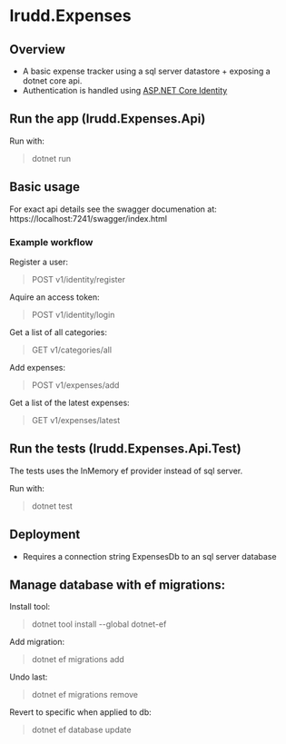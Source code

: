 # Irudd.Expenses

## Overview
- A basic expense tracker using a sql server datastore + exposing a dotnet core api.
- Authentication is handled using [ASP.NET Core Identity](https://learn.microsoft.com/en-us/aspnet/core/security/authentication/identity?view=aspnetcore-8.0)

## Run the app (Irudd.Expenses.Api)

Run with:
> dotnet run

## Basic usage

For exact api details see the swagger documenation at:
https://localhost:7241/swagger/index.html

### Example workflow

Register a user:
> POST v1/identity/register

Aquire an access token:
> POST v1/identity/login

Get a list of all categories:
> GET v1/categories/all

Add expenses:
> POST v1/expenses/add

Get a list of the latest expenses:
> GET v1/expenses/latest

## Run the tests (Irudd.Expenses.Api.Test)

The tests uses the InMemory ef provider instead of sql server.

Run with:
> dotnet test

## Deployment

- Requires a connection string ExpensesDb to an sql server database

## Manage database with ef migrations:

Install tool:

> dotnet tool install --global dotnet-ef

Add migration:
> dotnet ef migrations add <name>

Undo last:
> dotnet ef migrations remove

Revert to specific when applied to db:
> dotnet ef database update <target after>